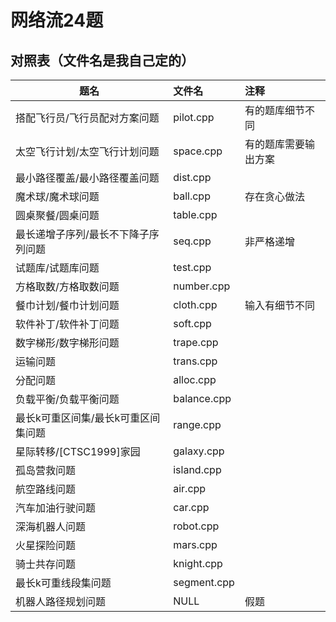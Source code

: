 # 网络流24题

## 对照表（文件名是我自己定的）

| 题名                                    | 文件名                 | 注释 |
| --------------------------------------- | :--------------------- | :------- |
| 搭配飞行员/飞行员配对方案问题           | pilot.cpp  | 有的题库细节不同 |
| 太空飞行计划/太空飞行计划问题           | space.cpp  | 有的题库需要输出方案 |
| 最小路径覆盖/最小路径覆盖问题           | dist.cpp   |  |
| 魔术球/魔术球问题                       | ball.cpp   | 存在贪心做法 |
| 圆桌聚餐/圆桌问题                       | table.cpp  |  |
| 最长递增子序列/最长不下降子序列问题     | seq.cpp     | 非严格递增 |
| 试题库/试题库问题                       | test.cpp   |  |
| 方格取数/方格取数问题                   | number.cpp  |  |
| 餐巾计划/餐巾计划问题                   | cloth.cpp  | 输入有细节不同 |
| 软件补丁/软件补丁问题                   | soft.cpp   |  |
| 数字梯形/数字梯形问题                   | trape.cpp   |  |
| 运输问题                                | trans.cpp   |  |
| 分配问题                                | alloc.cpp   |  |
| 负载平衡/负载平衡问题                   | balance.cpp |  |
| 最长k可重区间集/最长k可重区间集问题 | range.cpp   |  |
| 星际转移/[CTSC1999]家园   | galaxy.cpp  |  |
| 孤岛营救问题                            | island.cpp  |  |
| 航空路线问题                            | air.cpp     |  |
| 汽车加油行驶问题                        | car.cpp    |  |
| 深海机器人问题                          | robot.cpp   |  |
| 火星探险问题                            | mars.cpp    |  |
| 骑士共存问题                            | knight.cpp  |  |
| 最长k可重线段集问题     | segment.cpp |  |
| 机器人路径规划问题                      | NULL | 假题 |
